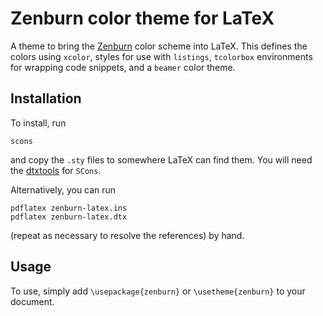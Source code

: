 Zenburn color theme for LaTeX
=============================

A theme to bring the [Zenburn] color scheme into LaTeX.  This defines
the colors using `xcolor`, styles for use with `listings`, `tcolorbox`
environments for wrapping code snippets, and a `beamer` color theme.

Installation
------------

To install, run

    scons

and copy the `.sty` files to somewhere LaTeX can find them.  You will
need the [dtxtools] for `SCons`.

Alternatively, you can run

    pdflatex zenburn-latex.ins
    pdflatex zenburn-latex.dtx

(repeat as necessary to resolve the references) by hand.

Usage
-----

To use, simply add `\usepackage{zenburn}` or `\usetheme{zenburn}` to
your document.

[zenburn]: http://kippura.org/zenburnpage/
[dtxtools]: https://github.com/kprussing/scons-dtxtools
